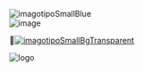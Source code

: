 ![imagotipoSmallBlue](https://github.com/user-attachments/assets/c4836d07-a4bf-4346-ac4e-9ec9f4f9f7ed)</br>
![image](https://github.com/user-attachments/assets/3213888e-c373-49a7-8219-1df184119979)</br>

🚀[![imagotipoSmallBgTransparent](https://github.com/user-attachments/assets/0df34f3a-c841-40e4-a6e7-c14f20fc017e)](https://design-landing-page-five.vercel.app)</br>

![logo](https://github.com/user-attachments/assets/e3700ad9-960f-4a19-ab11-24898b8d33ae)</br>
